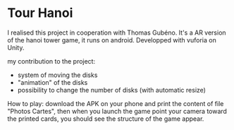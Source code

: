 # Tour Hanoi

I realised this project in cooperation with Thomas Gubéno. It's a AR version of the hanoi tower game, it runs on android. Developped with vuforia on Unity.

my contribution to the project:

- system of moving the disks
- "animation" of the disks
- possibility to change the number of disks (with automatic resize)


How to play:
download the APK on your phone and print the content of file "Photos Cartes", then when you launch the game point your camera toward the printed cards, you should see the structure of the game appear.
